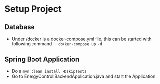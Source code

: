 # Setup Project
## Database
- Under /docker is a docker-compose.yml file, this can be started with following command
-- `docker-compose up -d`
## Spring Boot Application 
- Do a `mvn clean install -DskipTests`
- Go to EnergyControllBackendApplication.java and start the Application 